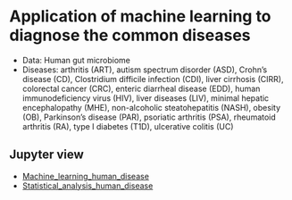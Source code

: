 # Application of machine learning to diagnose the common diseases 
- Data: Human gut microbiome 
- Diseases: arthritis (ART), autism spectrum disorder (ASD), Crohn’s disease (CD), Clostridium difficile infection (CDI), liver cirrhosis (CIRR), colorectal cancer (CRC), enteric diarrheal disease (EDD), human
immunodeficiency virus (HIV),  liver diseases (LIV), minimal hepatic encephalopathy (MHE), non-alcoholic steatohepatitis (NASH), obesity (OB), Parkinson’s disease (PAR),  psoriatic arthritis (PSA),  rheumatoid arthritis (RA),
type I diabetes (T1D), ulcerative colitis (UC)

## Jupyter view
- [Machine_learning_human_disease](https://nbviewer.jupyter.org/github/tungtokyo1108/My-Project--A-new-era-of-modern-analysis-for-Big-Data/blob/master/Data_Science_for_Medicine/Human_diseases/Machine_learning_human_disease.ipynb) 
- [Statistical_analysis_human_disease](https://nbviewer.jupyter.org/github/tungtokyo1108/My-Project--A-new-era-of-modern-analysis-for-Big-Data/blob/master/Data_Science_for_Medicine/Human_diseases/Statistical_analysis_human_disease.ipynb)
